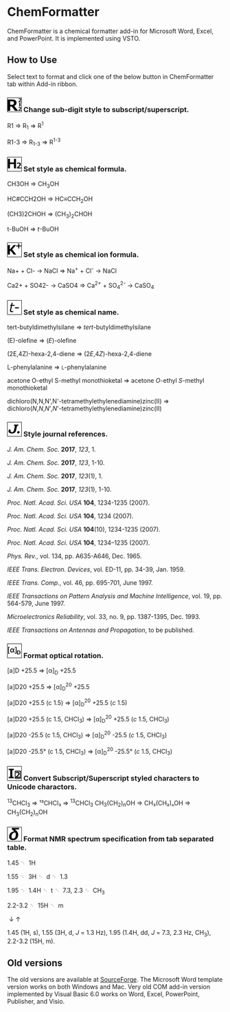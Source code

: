 # ChemFormatter

ChemFormatter is a chemical formatter add-in for Microsoft Word, Excel, and PowerPoint. It is implemented using VSTO.

## How to Use

Select text to format and click one of the below button in ChemFormatter tab within Add-in ribbon.

### <img src="ChemFormatter.Lib/Resources/RDigitChanger.png?raw=true" width="32" height="32" border="1" /> Change sub-digit style to subscript/superscript.

R1 ⇒ R<sub>1</sub> ⇒ R<sup>1</sup>

R1-3 ⇒ R<sub>1-3</sub> ⇒ R<sup>1-3</sup>

### <img src="ChemFormatter.Lib/Resources/ChemFormula.png?raw=true" width="32" height="32" border="1" /> Set style as chemical formula.

CH3OH ⇒ CH<sub>3</sub>OH

HC#CCH2OH ⇒ HC≡CCH<sub>2</sub>OH

(CH3)2CHOH ⇒ (CH<sub>3</sub>)<sub>2</sub>CHOH

t-BuOH ⇒ <i>t</i>-BuOH

### <img src="ChemFormatter.Lib/Resources/IonFormula.png?raw=true" width="32" height="32" border="1" /> Set style as chemical ion formula.

Na+ + Cl- → NaCl ⇒ Na<sup>+</sup> + Cl<sup>-</sup> → NaCl

Ca2+ + SO42- → CaSO4 ⇒ Ca<sup>2+</sup> + SO<sub>4</sub><sup>2-</sup> → CaSO<sub>4</sub>

### <img src="ChemFormatter.Lib/Resources/ChemName.png?raw=true" width="32" height="32" border="1" /> Set style as chemical name.

tert-butyldimethylsilane ⇒ <i>tert</i>-butyldimethylsilane

(E)-olefine ⇒ (<i>E</i>)-olefine

(2E,4Z)-hexa-2,4-diene ⇒ (2<i>E</i>,4<i>Z</i>)-hexa-2,4-diene

L-phenylalanine ⇒ <small>L</small>-phenylalanine

acetone O-ethyl S-methyl monothioketal ⇒ acetone <i>O</i>-ethyl <i>S</i>-methyl monothioketal

dichloro(N,N,N',N'-tetramethylethylenediamine)zinc(II) ⇒ dichloro(<i>N</i>,<i>N</i>,<i>N</i>',<i>N</i>'-tetramethylethylenediamine)zinc(II)

### <img src="ChemFormatter.Lib/Resources/Journal.png?raw=true" width="32" height="32" border="1" /> Style journal references.

<i>J. Am. Chem. Soc.</i> <b>2017</b>, <i>123</i>, 1.

<i>J. Am. Chem. Soc.</i> <b>2017</b>, <i>123</i>, 1-10.

<i>J. Am. Chem. Soc.</i> <b>2017</b>, <i>123</i>(1), 1.

<i>J. Am. Chem. Soc.</i> <b>2017</b>, <i>123</i>(1), 1-10.

<i>Proc. Natl. Acad. Sci. USA</i> <b>104</b>, 1234-1235 (2007).

<i>Proc. Natl. Acad. Sci. USA</i> <b>104</b>, 1234 (2007).

<i>Proc. Natl. Acad. Sci. USA</i> <b>104</b>(10), 1234-1235 (2007).

<i>Proc. Natl. Acad. Sci. USA</i> <b>104</b>, 1234–1235 (2007).

<i>Phys. Rev.</i>, vol. 134, pp. A635-A646, Dec. 1965.

<i>IEEE Trans. Electron. Devices</i>, vol. ED-11, pp. 34-39, Jan. 1959.

<i>IEEE Trans. Comp.</i>, vol. 46, pp. 695-701, June 1997.

<i>IEEE Transactions on Pattern Analysis and Machine Intelligence</i>, vol. 19, pp. 564-579, June 1997.

<i>Microelectronics Reliability</i>, vol. 33, no. 9, pp. 1387-1395, Dec. 1993.

<i>IEEE Transactions on Antennas and Propagation</i>, to be published.

### <img src="ChemFormatter.Lib/Resources/alphaD.png?raw=true" width="32" height="32" border="1" /> Format optical rotation.

[a]D +25.5 ⇒ [α]<sub>D</sub> +25.5

[a]D20 +25.5 ⇒ [α]<sub>D</sub><sup>20</sup> +25.5

[a]D20 +25.5 (c 1.5) ⇒ [α]<sub>D</sub><sup>20</sup> +25.5 (<i>c</i> 1.5)

[a]D20 +25.5 (c 1.5, CHCl<sub>3</sub>) ⇒ [α]<sub>D</sub><sup>20</sup> +25.5 (<i>c</i> 1.5, CHCl<sub>3</sub>)

[a]D20 -25.5 (c 1.5, CHCl<sub>3</sub>) ⇒ [α]<sub>D</sub><sup>20</sup> -25.5 (<i>c</i> 1.5, CHCl<sub>3</sub>)

[a]D20 -25.5° (c 1.5, CHCl<sub>3</sub>) ⇒ [α]<sub>D</sub><sup>20</sup> -25.5° (<i>c</i> 1.5, CHCl<sub>3</sub>)

### <img src="ChemFormatter.Lib/Resources/StyleAsChar.png?raw=true" width="32" height="32" border="1" /> Convert Subscript/Superscript styled characters to Unicode charactors.

<sup>13</sup>CHCl<sub>3</sub> ⇒ ¹³CHCl₃ ⇒ <sup>13</sup>CHCl<sub>3</sub>
CH<sub>3</sub>(CH<sub>2</sub>)<sub>n</sub>OH ⇒ CH₃(CH₂)ₙOH ⇒ CH<sub>3</sub>(CH<sub>2</sub>)<sub>n</sub>OH


### <img src="ChemFormatter.Lib/Resources/NMRSpectrum.png?raw=true" width="32" height="32" border="1" /> Format NMR spectrum specification from tab separated table.

1.45&nbsp;<font color="gray">␉</font>&nbsp;&nbsp;1H

1.55&nbsp;<font color="gray">␉</font>&nbsp;&nbsp;3H&nbsp;<font color="gray">␉</font>&nbsp;&nbsp;d&nbsp;<font color="gray">␉</font>&nbsp;&nbsp;1.3

1.95&nbsp;<font color="gray">␉</font>&nbsp;&nbsp;1.4H&nbsp;<font color="gray">␉</font>&nbsp;&nbsp;t&nbsp;<font color="gray">␉</font>&nbsp;&nbsp;7.3, 2.3&nbsp;<font color="gray">␉</font>&nbsp;&nbsp;CH<sub>3</sub>

2.2-3.2&nbsp;<font color="gray">␉</font>&nbsp;&nbsp;15H&nbsp;<font color="gray">␉</font>&nbsp;&nbsp;m

&nbsp;↓&nbsp;↑

1.45 (1H, s), 1.55 (3H, d, <i>J</i> = 1.3 Hz), 1.95 (1.4H, dd, <i>J</i> = 7.3, 2.3 Hz, CH<sub>3</sub>), 2.2-3.2 (15H, m).

## Old versions

The old versions are available at [SourceForge](https://sourceforge.net/projects/chemformatter/). The Microsoft Word template version works on both Windows and Mac. Very old COM add-in version implemented by Visual Basic 6.0 works on Word, Excel, PowerPoint, Publisher, and Visio.
